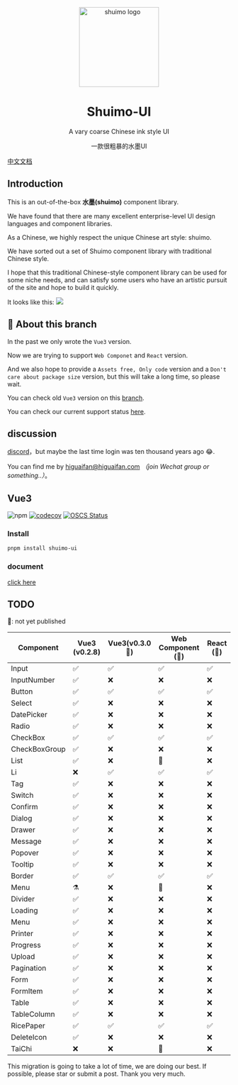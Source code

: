<p align="center">
  <a href="https://shuimo.janghood.com" target="_blank" rel="noopener noreferrer">
    <img width="180" src="https://raw.githubusercontent.com/janghood/shuimo-ui/main/assets/icons/logo.svg" 
        alt="shuimo logo">
  </a>
</p>
<h1 align="center">Shuimo-UI</h1>

<p align="center">A vary coarse Chinese ink style UI</p>
<p align="center">一款很粗暴的水墨UI</p>

[中文文档](https://github.com/janghood/shuimo-ui/blob/main/assets/README/README.zh.md)

## Introduction

This is an out-of-the-box **水墨(shuimo)** component library.

We have found that there are many excellent enterprise-level UI design languages and component libraries.

As a Chinese, we highly respect the unique Chinese art style: shuimo.

We have sorted out a set of Shuimo component library with traditional Chinese style.

I hope that this traditional Chinese-style component library can be used for some niche needs, and can satisfy some
users who have an artistic pursuit of the site and hope to build it quickly.

It looks like this:
<img src="https://github.com/janghood/shuimo-ui/blob/main/assets/img/example.png?raw=true">

## 🚧 About this branch

In the past we only wrote the `Vue3` version.

Now we are trying to support `Web Componet` and `React` version.

And we also hope to provide a `Assets free, Only code` version and a `Don't care about package size` version,
but this will take a long time, so please wait.

You can check old `Vue3` version on this [branch](https://github.com/janghood/shuimo-ui/tree/vue).

You can check our current support status [here](https://github.com/janghood/shuimo-ui/tree/main#TODO).

## discussion

[discord](https://discord.gg/xy3BenWvYj)，but maybe the last time login was ten thousand years ago 😂.

You can find me by <a href="mailto:higuaifan@higuaifan.com">higuaifan@higuaifan.com</a>  _（join Wechat group or something..）_。

## Vue3

![npm](https://img.shields.io/npm/v/shuimo-ui?color=%23c50315&style=flat-square)
[![codecov](https://codecov.io/gh/janghood/shuimo-ui/branch/master/graph/badge.svg?token=JYTSFCTMZD)](https://codecov.io/gh/janghood/shuimo-ui)
[![OSCS Status](https://www.oscs1024.com/platform/badge/janghood/shuimo-ui.svg?size=small)](https://www.oscs1024.com/project/janghood/shuimo-ui?ref=badge_small)

### Install

```bash
pnpm install shuimo-ui
```
### document

[click here](https://shuimo.janghood.com)

## TODO

🚧: not yet published

| Component     | Vue3 (v0.2.8) | Vue3(v0.3.0 🚧) | Web Component (🚧) | React (🚧) |
|---------------|---------------|-----------------|--------------------|------------|
| Input         | ✅             | ✅               | ✅                  | ✅          |
| InputNumber   | ✅             | ❌               | ❌                  | ❌          |
| Button        | ✅             | ✅               | ✅                  | ✅          |
| Select        | ✅             | ❌               | ❌                  | ❌          |
| DatePicker    | ✅             | ❌               | ❌                  | ❌          |
| Radio         | ✅             | ❌               | ❌                  | ❌          |
| CheckBox      | ✅             | ✅               | ✅                  | ✅          |
| CheckBoxGroup | ✅             | ❌               | ❌                  | ❌          |
| List          | ✅             | ❌               | 🚧️                | ❌          |
| Li            | ❌             | ✅               | ✅                  | ✅          |
| Tag           | ✅             | ❌               | ❌                  | ❌          |
| Switch        | ✅             | ❌               | ❌                  | ❌          |
| Confirm       | ✅             | ❌               | ❌                  | ❌          |
| Dialog        | ✅             | ❌               | ❌                  | ❌          |
| Drawer        | ✅             | ❌               | ❌                  | ❌          |
| Message       | ✅             | ❌               | ❌                  | ❌          |
| Popover       | ✅             | ❌               | ❌                  | ❌          |
| Tooltip       | ✅             | ❌               | ❌                  | ❌          |
| Border        | ✅             | ✅               | ✅                  | ✅          |
| Menu          | ⚗️            | ❌               | 🚧️                | ❌          |
| Divider       | ✅             | ❌               | ❌                  | ❌          |
| Loading       | ✅             | ❌               | ❌                  | ❌          |
| Menu          | ✅             | ❌               | ❌                  | ❌          |
| Printer       | ✅             | ❌               | ❌                  | ❌          |
| Progress      | ✅             | ❌               | ❌                  | ❌          |
| Upload        | ✅             | ❌               | ❌                  | ❌          |
| Pagination    | ✅             | ❌               | ❌                  | ❌          |
| Form          | ✅             | ❌               | ❌                  | ❌          |
| FormItem      | ✅             | ❌               | ❌                  | ❌          |
| Table         | ✅             | ❌               | ❌                  | ❌          |
| TableColumn   | ✅             | ❌               | ❌                  | ❌          |
| RicePaper     | ✅             | ✅               | ✅                  | ✅          |
| DeleteIcon    | ✅             | ❌               | ❌                  | ❌          |
| TaiChi        | ❌             | ❌               | 🚧️                | ❌          |

This migration is going to take a lot of time, we are doing our best. If possible, please star or submit a post. Thank you very much.
